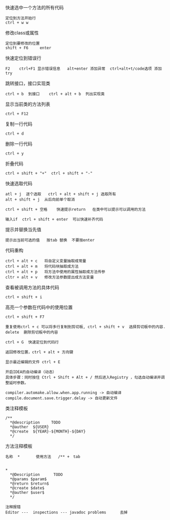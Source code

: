 快速选中一个方法的所有代码
```
定位到方法开始行
ctrl + w w
```
修改class或属性
```
定位到要修改的位置
shift + F6     enter
```
快速定位到错误行
```
F2    ctrl+F1 显示错误信息   alt+enter 添加异常  ctrl+alt+t/code选项 添加try
```

跳转接口，接口实现类
```
ctrl + b  到接口    ctrl + alt + b  列出实现类
```

显示当前类的方法列表
```
ctrl + F12
```

复制一行代码
```
ctrl + d     
```
删除一行代码
```text
ctrl + y
```
折叠代码
```text
ctrl + shift + "+"  ctrl + shift + "-"
```
快速选取代码
```text
atl + j  逐个选取   ctrl + alt + shift + j 选取所有  
alt + shift + j  从后向前单个取消
```

```text
ctrl + shift + 空格    快速提示return   在类中可以提示可以调用的方法
```

```text
输入if  ctrl + shift + enter  可以快速补齐代码
```

提示并替换当先值
```text
提示出当前可选的值   按tab 替换  不要按enter
```

代码重构
```text
ctrl + alt + c   将自定义变量抽取成常量
ctrl + alt + m   将代码块抽取成方法
ctrl + alt + p   将方法中使用的属性抽取成方法传参
cltr + alt + v   修改方法参数提出成方法变量
```

查看被调用方法的具体代码
```text
ctrl + shift + i
```

高亮一个参数在代码中的使用位置
```text
ctrl + shift + F7
```
```text
重复使用ctrl + c 可以将多行复制到剪切板, ctrl + shift + v  选择剪切板中的内容.   delete  删除剪切板中的内容
```
```text
ctrl + G  快速定位到代码行
```

```text
返回修改位置，ctrl + alt + 方向键
```
```text
显示最近编辑的文件 ctrl + E
```

```text
开启IDEA的自动编译（动态）
具体步骤：同时按住 Ctrl + Shift + Alt + / 然后进入Registry ，勾选自动编译并调整延时参数。

compiler.automake.allow.when.app.running -> 自动编译
compile.document.save.trigger.delay -> 自动更新文件
```



类注释模板

```
/**
  *@description		TODO      
  *@auther  ${USER}
  *@create  ${YEAR}-${MONTH}-${DAY}
  */ 
```

方法注释模板

```
名称  *       使用方法   /** +　tab


*
  *@Description      TODO
  *@params $param$
  *@return $return$
  *@create $date$
  *@auther $user$
  */ 
```

```
注释报错
Editor ---  inspections --- javadoc problems      去掉
```



